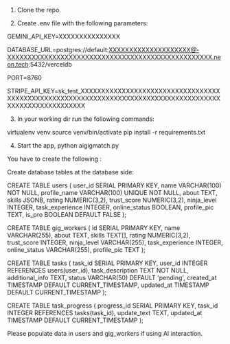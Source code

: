 1. Clone the repo.

2. Create .env file with the following parameters:

GEMINI_API_KEY=XXXXXXXXXXXXXXX

DATABASE_URL=postgres://default:XXXXXXXXXXXXXXXXXXXX@-XXXXXXXXXXXXXXXXXXXXXXXXXXXXXXXXXXXXXXXXXXXXXXXXXX.neon.tech:5432/verceldb

PORT=8760

STRIPE_API_KEY=sk_test_XXXXXXXXXXXXXXXXXXXXXXXXXXXXXXXXXXXXXXXXXXXXXXXXXXXXXXXXXXXXXXXXXXXXXXXXXXXXXXXXXXXXXXXXXXXXXXXXXXXXXXXXX

3. In your working dir run the following commands:

virtualenv venv
source venv/bin/activate
pip install -r requirements.txt


4. Start the app,
   python aigigmatch.py


You have to create the following :

Create database tables at the database side:

CREATE TABLE users (
    user_id SERIAL PRIMARY KEY,
    name VARCHAR(100) NOT NULL,
    profile_name VARCHAR(100) UNIQUE NOT NULL,
    about TEXT,
    skills JSONB,
    rating NUMERIC(3,2),
    trust_score NUMERIC(3,2),
    ninja_level INTEGER,
    task_experience INTEGER,
    online_status BOOLEAN,
    profile_pic TEXT,
    is_pro BOOLEAN DEFAULT FALSE
);

CREATE TABLE gig_workers (
    id SERIAL PRIMARY KEY,
    name VARCHAR(255),
    about TEXT,
    skills TEXT[],
    rating NUMERIC(3,2),
    trust_score INTEGER,
    ninja_level VARCHAR(255),
    task_experience INTEGER,
    online_status VARCHAR(255),
    profile_pic TEXT
);


CREATE TABLE tasks (
    task_id SERIAL PRIMARY KEY,
    user_id INTEGER REFERENCES users(user_id),
    task_description TEXT NOT NULL,
    additional_info TEXT,
    status VARCHAR(50) DEFAULT 'pending',
    created_at TIMESTAMP DEFAULT CURRENT_TIMESTAMP,
    updated_at TIMESTAMP DEFAULT CURRENT_TIMESTAMP
);


CREATE TABLE task_progress (
    progress_id SERIAL PRIMARY KEY,
    task_id INTEGER REFERENCES tasks(task_id),
    update_text TEXT,
    updated_at TIMESTAMP DEFAULT CURRENT_TIMESTAMP
);

Please populate data in users and gig_workers if using AI interaction.



